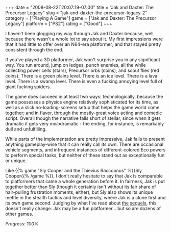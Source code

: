+++
date = "2008-08-22T20:07:19-07:00"
title = "Jak and Daxter: The Precursor Legacy"
slug = "jak-and-daxter-the-precursor-legacy-2"
category = ["Playing A Game"]
game = ["Jak and Daxter: The Precursor Legacy"]
platform = ["PS2"]
rating = ["Good"]
+++

I haven't been glogging my way through Jak and Daxter because, well, because there wasn't a whole lot to say about it.  My first impressions were that it had little to offer over an N64-era platformer; and that stayed pretty consistent through the end.

If you've played a 3D platformer, Jak won't surprise you in any significant way.  You run around, jump on ledges, punch enemies, all the while collecting power cells (stars), Precursor orbs (coins), and scout flies (red coins).  There is a green plains level.  There is an ice level.  There is a lava level.  There is a swamp level.  There is even a fucking annoying level full of giant fucking spiders.

The game does succeed in at least two ways: technologically, because the game possesses a physics engine relatively sophisticated for its time, as well as a slick no-loading-screens setup that helps the game world come together; and in flavor, through the mostly-great voice acting and comedic script.  Overall though the narrative falls short of stellar, since when it gets dramatic it gets very <i>melo</i>dramatic - the ending, for instance, is remarkably dull and unfulfilling.

While parts of the implementation are pretty impressive, Jak fails to present anything gameplay-wise that it can really call its own.  There are occasional vehicle segments, and infrequent instances of different-colored Eco powers to perform special tasks, but neither of these stand out as exceptionally fun or unique.

Like {{% game "Sly Cooper and the Thievius Raccoonus" %}}Sly Cooper{{% /game %}}, I don't really hesitate to say that Jak is comparable to platformers that came a whole generation before it.  In fairness, Jak is put together better than Sly (though it certainly isn't without its fair share of hair-pulling frustration moments, either); but Sly also shows its unique mettle in the stealth tactics and level diversity, where Jak is a clone first and its own game second.  Judging by what I've read about <a href="http://en.wikipedia.org/wiki/Jak_II">the</a> <a href="http://en.wikipedia.org/wiki/Jak_3">sequels</a>, this doesn't really change.  Jak may be a fun platformer... but so are dozens of other games.

<i>Progress: 100%</i>